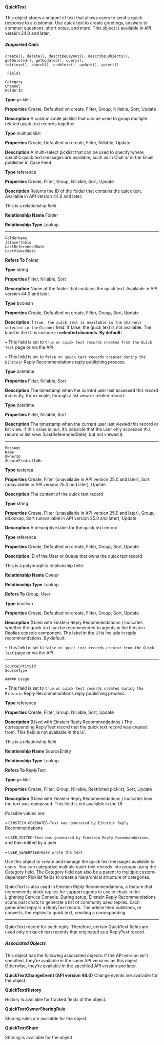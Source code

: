 #### QuickText

This object stores a snippet of text that allows users to send a quick response to a customer. Use quick text to create greetings, answers
to common questions, short notes, and more. This object is available in API version 24.0 and later.

##### Supported Calls
```
create(), delete(), describeLayout(), describeSObjects(), getDeleted(), getUpdated(), query(),
retrieve(), search(), undelete(), update(), upsert()

 Fields

```
```
Category
Channel
FolderId

```

**Type**
picklist

**Properties**
Create, Defaulted on create, Filter, Group, Nillable, Sort, Update

**Description**
A customizable picklist that can be used to group multiple related quick text
records together

**Type**
multipicklist

**Properties**
Create, Defaulted on create, Filter, Nillable, Update

**Description**
A multi-select picklist that can be used to specify where specific quick text
messages are available, such as in Chat or in the Email publisher in Case Feed.

**Type**
reference

**Properties**
Create, Filter, Group, Nillable, Sort, Update

**Description**
Returns the ID of the folder that contains the quick text. Available in API version
44.0 and later.

This is a relationship field.

**Relationship Name**
Folder

**Relationship Type**
Lookup


-----

```
FolderName
IsInsertable
LastReferencedDate
LastViewedDate

```

**Refers To**
Folder

**Type**
string

**Properties**
Filter, Nillable, Sort

**Description**
Name of the folder that contains the quick text. Available in API version 44.0 and
later.

**Type**
boolean

**Properties**
Create, Defaulted on create, Filter, Group, Sort, Update

**Description**
If `true, the quick text is available in the channels selected in the` `Channel`
field. If false, the quick text is not available. The label in the UI is Include in
**selected channels. By default:**

**•** This field is set to `true on quick text records created from the Quick Text`
page or via the API.

**•** This field is set to `false on quick text records created during the Einstein`
Reply Recommendations reply publishing process.

**Type**
datetime

**Properties**
Filter, Nillable, Sort

**Description**
The timestamp when the current user last accessed this record indirectly, for
example, through a list view or related record.

**Type**
datetime

**Properties**
Filter, Nillable, Sort

**Description**
The timestamp when the current user last viewed this record or list view. If this
value is null, it’s possible that the user only accessed this record or list view
(LastReferencedDate), but not viewed it.


-----

```
Message
Name
OwnerId
ShouldPredictInRr

```

**Type**
textarea

**Properties**
Create, Filter (unavailable in API version 25.0 and later), Sort (unavailable in API
version 25.0 and later), Update

**Description**
The content of the quick text record

**Type**
string

**Properties**
Create, Filter (unavailable in API version 25.0 and later), Group, idLookup, Sort
(unavailable in API version 25.0 and later), Update

**Description**
A descriptive label for the quick text record

**Type**
reference

**Properties**
Create, Defaulted on create, Filter, Group, Sort, Update

**Description**
ID of the User or Queue that owns the quick text record

This is a polymorphic relationship field.

**Relationship Name**
Owner

**Relationship Type**
Lookup

**Refers To**
Group, User

**Type**
boolean

**Properties**
Create, Defaulted on create, Filter, Group, Sort, Update

**Description**
(Used with Einstein Reply Recommendations.) Indicates whether the quick text
can be recommended to agents in the Einstein Replies console component. The
label in the UI is Include in reply recommendations. By default:

**•** This field is set to `false on quick text records created from the Quick Text`
page or via the API.


-----

```
SourceEntityId
SourceType

##### Usage

```


**•** This field is set to `true on quick text records created during the Einstein`
Reply Recommendations reply publishing process.

**Type**
reference

**Properties**
Create, Filter, Group, Nillable, Sort, Update

**Description**
(Used with Einstein Reply Recommendations.) The corresponding ReplyText
record that the quick text record was created from. This field is not available in
the UI.

This is a relationship field.

**Relationship Name**
SourceEntity

**Relationship Type**
Lookup

**Refers To**
ReplyText

**Type**
picklist

**Properties**
Create, Filter, Group, Nillable, Restricted picklist, Sort, Update

**Description**
(Used with Einstein Reply Recommendations.) Indicates how the text was
composed. This field is not available in the UI.

Possible values are:

**•** `EINSTEIN_GENERATED—Text was generated by Einstein Reply`
Recommendations

**•** `USER_EDITED—Text was generated by Einstein Reply Recommendations,`
and then edited by a user

**•** `USER_GENERATED—User wrote the text`


Use this object to create and manage the quick text messages available to users. You can categorize multiple quick text records into
groups using the Category field. The Category field can also be a parent to multiple custom-dependent Picklist fields to create a hierarchical
structure of categories.

QuickText is also used in Einstein Reply Recommendations, a feature that recommends stock replies for support agents to use in chats
in the Lightning Service Console. During setup, Einstein Reply Recommendations scans past chats to generate a list of commonly used
replies. Each generated reply is a ReplyText record. The admin then publishes, or converts, the replies to quick text, creating a corresponding


-----

QuickText record for each reply. Therefore, certain QuickText fields are used only on quick text records that originated as a ReplyText
record.

##### Associated Objects

This object has the following associated objects. If the API version isn’t specified, they’re available in the same API versions as this object.
Otherwise, they’re available in the specified API version and later.

**QuickTextChangeEvent (API version 48.0)**
Change events are available for the object.

**QuickTextHistory**

History is available for tracked fields of the object.

**QuickTextOwnerSharingRule**

Sharing rules are available for the object.

**QuickTextShare**

Sharing is available for the object.
